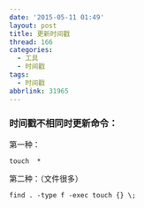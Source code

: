 ```yaml
---
date: '2015-05-11 01:49'
layout: post
title: 更新时间戳
thread: 166
categories:
  - 工具
  - 时间戳
tags:
  - 时间戳
abbrlink: 31965
---
```


### 时间戳不相同时更新命令：

第一种：

    touch  *
第二种：（文件很多）

    find . -type f -exec touch {} \;
